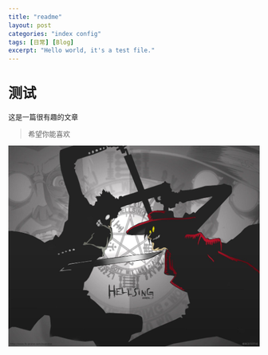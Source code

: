 ```yaml
---
title: "readme"
layout: post
categories: "index config"
tags: [日常] [Blog]
excerpt: "Hello world, it's a test file."
---
```



# 测试

这是一篇很有趣的文章

> 希望你能喜欢

![fasdjlfadlf](https://raw.githubusercontent.com/monsterdogfly/FIRST_TEST/master/iskariot-vs-alucard.jpg)
